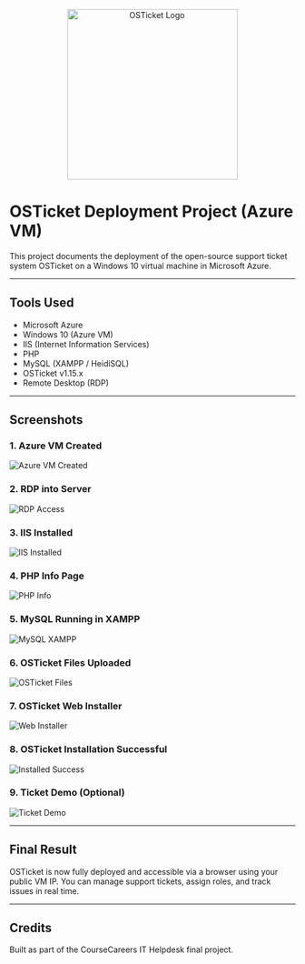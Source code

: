 <p align="center">
  <img src="screenshots/10_osticket_logo.png" alt="OSTicket Logo" width="300"/>
</p>

# OSTicket Deployment Project (Azure VM)

This project documents the deployment of the open-source support ticket system OSTicket on a Windows 10 virtual machine in Microsoft Azure.

---

## Tools Used

- Microsoft Azure  
- Windows 10 (Azure VM)  
- IIS (Internet Information Services)  
- PHP  
- MySQL (XAMPP / HeidiSQL)  
- OSTicket v1.15.x  
- Remote Desktop (RDP)  

---

## Screenshots

### 1. Azure VM Created  
![Azure VM Created](screenshots/01_azure_vm_created.png)

### 2. RDP into Server  
![RDP Access](screenshots/02_rdp_into_server.png)

### 3. IIS Installed  
![IIS Installed](screenshots/03_iis_installed.png)

### 4. PHP Info Page  
![PHP Info](screenshots/04_php_info_page.png)

### 5. MySQL Running in XAMPP  
![MySQL XAMPP](screenshots/05_mysql_xampp_running.png)

### 6. OSTicket Files Uploaded  
![OSTicket Files](screenshots/06_osticket_files_uploaded.png)

### 7. OSTicket Web Installer  
![Web Installer](screenshots/07_osticket_web_installer.png)

### 8. OSTicket Installation Successful  
![Installed Success](screenshots/08_osticket_installed_success.png)

### 9. Ticket Demo (Optional)  
![Ticket Demo](screenshots/09_ticket_demo_optional.png)

---

## Final Result

OSTicket is now fully deployed and accessible via a browser using your public VM IP. You can manage support tickets, assign roles, and track issues in real time.

---

## Credits

Built as part of the CourseCareers IT Helpdesk final project.
